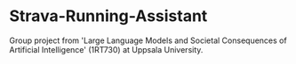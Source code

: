 # Strava-Running-Assistant
Group project from 'Large Language Models and Societal Consequences of Artificial Intelligence' (1RT730) at Uppsala University.
